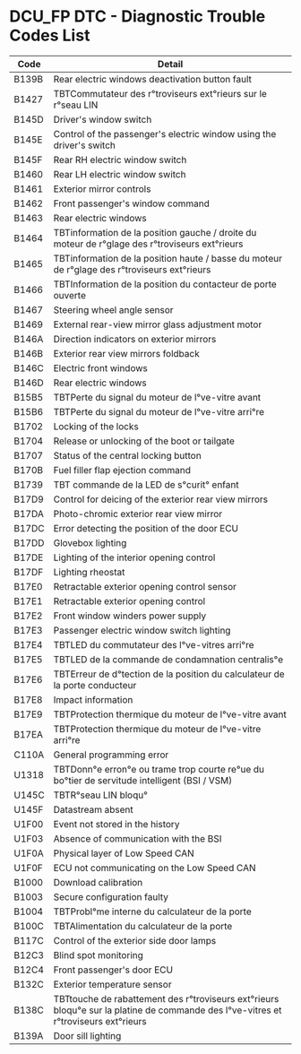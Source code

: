 # DCU_FP DTC - Diagnostic Trouble Codes List

| Code | Detail |
| - | - |
| B139B | Rear electric windows deactivation button fault |
| B1427 | TBTCommutateur des r°troviseurs ext°rieurs sur le r°seau LIN |
| B145D | Driver's window switch |
| B145E | Control of the passenger's electric window using the driver's switch |
| B145F | Rear RH electric window switch |
| B1460 | Rear LH electric window switch |
| B1461 | Exterior mirror controls |
| B1462 | Front passenger's window command |
| B1463 | Rear electric windows |
| B1464 | TBTinformation de la position gauche / droite du moteur de r°glage des r°troviseurs ext°rieurs |
| B1465 | TBTinformation de la position haute / basse du moteur de r°glage des r°troviseurs ext°rieurs |
| B1466 | TBTInformation de la position du contacteur de porte ouverte |
| B1467 | Steering wheel angle sensor |
| B1469 | External rear-view mirror glass adjustment motor |
| B146A | Direction indicators on exterior mirrors |
| B146B | Exterior rear view mirrors foldback |
| B146C | Electric front windows |
| B146D | Rear electric windows |
| B15B5 | TBTPerte du signal du moteur de l°ve-vitre avant |
| B15B6 | TBTPerte du signal du moteur de l°ve-vitre arri°re |
| B1702 | Locking of the locks |
| B1704 | Release or unlocking of the boot or tailgate |
| B1707 | Status of the central locking button |
| B170B | Fuel filler flap ejection command |
| B1739 | TBT commande de la LED de s°curit° enfant |
| B17D9 | Control for deicing of the exterior rear view mirrors |
| B17DA | Photo-chromic exterior rear view mirror |
| B17DC | Error detecting the position of the door ECU |
| B17DD | Glovebox lighting |
| B17DE | Lighting of the interior opening control |
| B17DF | Lighting rheostat |
| B17E0 | Retractable exterior opening control sensor |
| B17E1 | Retractable exterior opening control |
| B17E2 | Front window winders power supply |
| B17E3 | Passenger electric window switch lighting |
| B17E4 | TBTLED du commutateur des l°ve-vitres arri°re |
| B17E5 | TBTLED de la commande de condamnation centralis°e |
| B17E6 | TBTErreur de d°tection de la position du calculateur de la porte conducteur |
| B17E8 | Impact information |
| B17E9 | TBTProtection thermique du moteur de l°ve-vitre avant |
| B17EA | TBTProtection thermique du moteur de l°ve-vitre arri°re |
| C110A | General programming error |
| U1318 | TBTDonn°e erron°e ou trame trop courte re°ue du bo°tier de servitude intelligent (BSI / VSM) |
| U145C | TBTR°seau LIN bloqu° |
| U145F | Datastream absent |
| U1F00 | Event not stored in the history |
| U1F03 | Absence of communication with the BSI |
| U1F0A | Physical layer of Low Speed CAN |
| U1F0F | ECU not communicating on the Low Speed CAN |
| B1000 | Download calibration |
| B1003 | Secure configuration faulty |
| B1004 | TBTProbl°me interne du calculateur de la porte |
| B100C | TBTAlimentation du calculateur de la porte |
| B117C | Control of the exterior side door lamps |
| B12C3 | Blind spot monitoring |
| B12C4 | Front passenger's door ECU |
| B132C | Exterior temperature sensor |
| B138C | TBTtouche de rabattement des r°troviseurs ext°rieurs bloqu°e sur la platine de commande des l°ve-vitres et r°troviseurs ext°rieurs |
| B139A | Door sill lighting |
